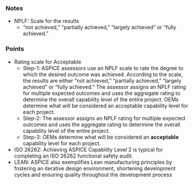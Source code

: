 
### Notes
* NPLF: Scale for the results
  * “not achieved,” “partially achieved,” “largely achieved” or “fully achieved.”

### Points
* Rating scale for Acceptable
  * Step-1: ASPICE assessors use an NPLF scale to rate the degree to which the desired outcome was achieved. According to the scale, the results are either “not achieved,” “partially achieved,” “largely achieved” or “fully achieved.” The assessor assigns an NPLF rating for multiple expected outcomes and uses the aggregate rating to determine the overall capability level of the entire project. OEMs determine what will be considered an acceptable capability level for each project.
  * Step-2: The assessor assigns an NPLF rating for multiple expected outcomes and uses the aggregate rating to determine the overall capability level of the entire project.
  * Step-3: OEMs determine what will be considered an **acceptable** capability level for each project.
* ISO 26262: Achieving ASPICE Capability Level 2 is typical for completing an ISO 26262 functional safety audit.
* LEAN: ASPICE also exemplifies Lean manufacturing principles by fostering an iterative design environment, shortening development cycles and ensuring quality throughout the development process
